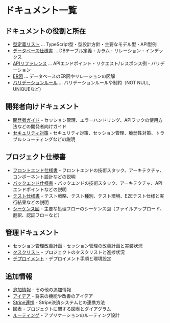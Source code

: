 # ドキュメント一覧

## ドキュメントの役割と所在

- [型定義リスト](./型定義リスト.md) … TypeScript型・型設計方針・主要なモデル型・API型例
- [データベース仕様書](./database.md) … DBテーブル定義・カラム・リレーション・インデックス
- [APIリファレンス](./api-reference.md) … APIエンドポイント・リクエスト/レスポンス例・バリデーション
- [ER図](./er.md) … データベースのER図やリレーションの図解
- [バリデーションルール](./validation.md) … バリデーションルールや制約（NOT NULL, UNIQUEなど）

## 開発者向けドキュメント

- [開発者ガイド](./developer-guide.md) - セッション管理、エラーハンドリング、APIフックの使用方法などの開発者向けガイド
- [セキュリティ対策](./security.md) - セキュリティ対策、セッション管理、脆弱性対策、トラブルシューティングなどの説明

## プロジェクト仕様書

- [フロントエンド仕様書](./frontend.md) - フロントエンドの技術スタック、アーキテクチャ、コンポーネント設計などの説明
- [バックエンド仕様書](./backend.md) - バックエンドの技術スタック、アーキテクチャ、APIエンドポイントなどの説明
- [テスト仕様書](./testing.md) - テスト戦略、テスト種別、テスト環境、E2Eテスト仕様と実行結果などの説明
- [シーケンス図](./sequence.md) - 主要な処理フローのシーケンス図（ファイルアップロード、翻訳、認証フローなど）

## 管理ドキュメント

- [セッション管理改善計画](./session-management-check.md) - セッション管理の改善計画と実装状況
- [タスクリスト](./todolist.md) - プロジェクトのタスクリストと進捗状況
- [デプロイメント](./deproyment.md) - デプロイメント手順と環境設定

## 追加情報

- [追加情報](./addinformation.md) - その他の追加情報
- [アイデア](./idea.md) - 将来の機能や改善のアイデア
- [Stripe連携](./stripe.md) - Stripe決済システムとの連携方法
- [図表](./figure.md) - プロジェクトに関する図表とダイアグラム
- [ルーティング](./ROUTING.md) - アプリケーションのルーティング設計 